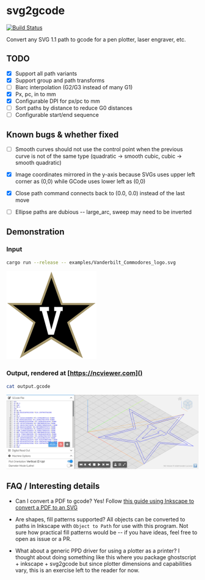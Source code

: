 # svg2gcode

[![Build Status](https://travis-ci.com/sameer/svg2gcode.svg?branch=master)](https://travis-ci.com/sameer/svg2gcode)

Convert any SVG 1.1 path to gcode for a pen plotter, laser engraver, etc.

## TODO
- [x] Support all path variants
- [x] Support group and path transforms
- [ ] Biarc interpolation (G2/G3 instead of many G1)
- [x] Px, pc, in to mm
- [x] Configurable DPI for px/pc to mm
- [ ] Sort paths by distance to reduce G0 distances
- [ ] Configurable start/end sequence

## Known bugs & whether fixed
- [ ] Smooth curves should not use the control point when the previous curve is not of the same type (quadratic -> smooth cubic, cubic -> smooth quadratic)
- [x] Image coordinates mirrored in the y-axis because SVGs uses upper left corner as (0,0) while GCode uses lower left as (0,0)
- [x] Close path command connects back to (0.0, 0.0) instead of the last move
- [ ] Ellipse paths are dubious -- large_arc, sweep may need to be inverted


## Demonstration

### Input

```bash
cargo run --release -- examples/Vanderbilt_Commodores_logo.svg
```

![Vanderbilt Commodores Logo](examples/Vanderbilt_Commodores_logo.svg)

### Output, rendered at [https://ncviewer.com]()

```bash
cat output.gcode
```

![Vanderbilt Commodores Logo Gcode](examples/Vanderbilt_Commodores_logo_gcode.png)

## FAQ / Interesting details

* Can I convert a PDF to gcode? Yes! Follow [this guide using Inkscape to convert a PDF to an SVG](https://en.wikipedia.org/wiki/Wikipedia:Graphics_Lab/Resources/PDF_conversion_to_SVG#Conversion_with_Inkscape)

* Are shapes, fill patterns supported? All objects can be converted to paths in Inkscape with `Object to Path` for use with this program. Not sure how practical fill patterns would be -- if you have ideas, feel free to open as issue or a PR.

* What about a generic PPD driver for using a plotter as a printer? I thought about doing something like this where you package ghostscript + inkscape + svg2gcode but since plotter dimensions and capabilities vary, this is an exercise left to the reader for now.

